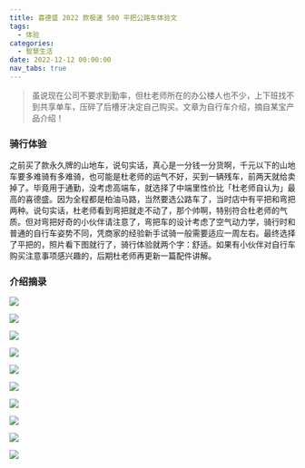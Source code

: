 ```yaml
---
title: 喜德盛 2022 款极速 500 平把公路车体验文
tags:
  - 体验
categories:
  - 智慧生活
date: 2022-12-12 00:00:00
nav_tabs: true
---
```


> 虽说现在公司不要求到勤率，但杜老师所在的办公楼人也不少，上下班找不到共享单车，压碎了后槽牙决定自己购买。文章为自行车介绍，摘自某宝产品介绍！

<!-- more -->

### 骑行体验

之前买了款永久牌的山地车，说句实话，真心是一分钱一分货啊，千元以下的山地车要多难骑有多难骑，也可能是杜老师的运气不好，买到一辆残车，前两天就给卖掉了。毕竟用于通勤，没考虑高端车，就选择了中端里性价比「杜老师自认为」最高的喜德盛。因为全程都是柏油马路，当然要选公路车了，当时店中有平把和弯把两种。说句实话，杜老师看到弯把就走不动了，那个帅啊，特别符合杜老师的气质。但对弯把好奇的小伙伴请注意了，弯把车的设计考虑了空气动力学，骑行时和普通的自行车姿势不同，凭商家的经验新手试骑一般需要适应一周左右。最终选择了平把的，照片看下图就行了，骑行体验就两个字：舒适。如果有小伙伴对自行车购买注意事项感兴趣的，后期杜老师再更新一篇配件讲解。

### 介绍摘录

![](https://cdn.dusays.com/2022/12/534-1.jpg)

![](https://cdn.dusays.com/2022/12/534-2.jpg)

![](https://cdn.dusays.com/2022/12/534-3.jpg)

![](https://cdn.dusays.com/2022/12/534-4.jpg)

![](https://cdn.dusays.com/2022/12/534-5.jpg)

![](https://cdn.dusays.com/2022/12/534-6.jpg)

![](https://cdn.dusays.com/2022/12/534-7.jpg)

![](https://cdn.dusays.com/2022/12/534-8.jpg)

![](https://cdn.dusays.com/2022/12/534-9.jpg)

![](https://cdn.dusays.com/2022/12/534-10.jpg)